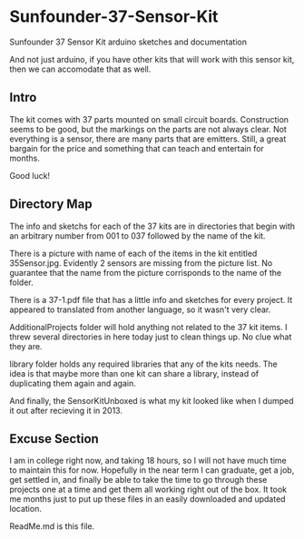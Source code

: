 Sunfounder-37-Sensor-Kit
========================

Sunfounder 37 Sensor Kit arduino sketches and documentation

And not just arduino, if you have other kits that will work
with this sensor kit, then we can accomodate that as well.

Intro
-----

  The kit comes with 37 parts mounted on small circuit boards.
  Construction seems to be good, but the markings on the parts
  are not always clear. Not everything is a sensor, there are
  many parts that are emitters. Still, a great bargain for the
  price and something that can teach and entertain for 
  months.
  
  Good luck!


Directory Map
-------------

The info and sketchs for each of the 37 kits are in directories 
that begin with an arbitrary number from 001 to 037 followed
by the name of the kit.

There is a picture with name of each of the items in the kit
entitled 35Sensor.jpg.  Evidently 2 sensors are missing from 
the picture list.  No guarantee that the name from the picture
corrisponds to the name of the folder.

There is a 37-1.pdf file that has a little info and sketches for
every project.  It appeared to translated from another language,
so it wasn't very clear.

AdditionalProjects folder will hold anything not related to
the 37 kit items. I threw several directories in here today
just to clean things up. No clue what they are.

library folder holds any required libraries that any of the kits
needs.  The idea is that maybe more than one kit can share a
library, instead of duplicating them again and again.

And finally, the SensorKitUnboxed is what my kit looked like
when I dumped it out after recieving it in 2013.

Excuse Section
--------------

I am in college right now, and taking 18 hours, so I will not have
much time to maintain this for now.  Hopefully in the near term I 
can graduate, get a job, get settled in, and finally be able to 
take the time to go through these projects one at a time and get
them all working right out of the box.  It took me months just to
put up these files in an easily downloaded and updated location.

ReadMe.md is this file.

